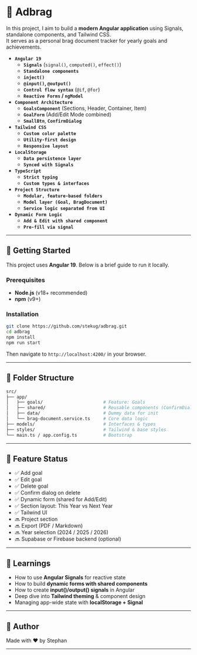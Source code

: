 # 📘 Adbrag

In this project, I aim to build a **modern Angular application** using Signals, standalone components, and Tailwind CSS.  
It serves as a personal brag document tracker for yearly goals and achievements.

- **`Angular 19`**
  - **`Signals`** (`signal()`, `computed()`, `effect()`)
  - **`Standalone components`**
  - **`inject()`**
  - **`@input()`, `@output()`**
  - **`Control flow syntax`** (`@if`, `@for`)
  - **`Reactive Forms` / `ngModel`**
- **`Component Architecture`**
  - **`GoalsComponent`** (Sections, Header, Container, Item)
  - **`GoalForm`** (Add/Edit Mode combined)
  - **`SmallBtn`**, **`ConfirmDialog`**
- **`Tailwind CSS`**
  - **`Custom color palette`**
  - **`Utility-first design`**
  - **`Responsive layout`**
- **`LocalStorage`**
  - **`Data persistence layer`**
  - **`Synced with Signals`**
- **`TypeScript`**
  - **`Strict typing`**
  - **`Custom types & interfaces`**
- **`Project Structure`**
  - **`Modular, feature-based folders`**
  - **`Model layer (Goal, BragDocument)`**
  - **`Service logic separated from UI`**
- **`Dynamic Form Logic`**
  - **`Add & Edit with shared component`**
  - **`Pre-fill via signal`**

---

## 🚀 Getting Started

This project uses **Angular 19**. Below is a brief guide to run it locally.

### Prerequisites

- **Node.js** (v18+ recommended)
- **npm** (v9+)

### Installation

```bash
git clone https://github.com/stekug/adbrag.git
cd adbrag
npm install
npm run start
```

Then navigate to `http://localhost:4200/` in your browser.

---

## 🧱 Folder Structure

```bash
src/
├── app/
│   ├── goals/                       # Feature: Goals
│   ├── shared/                      # Reusable components (ConfirmDialog, SmallBtn)
│   ├── data/                        # Dummy data for init
│   └── brag-document.service.ts     # Core data logic
├── models/                          # Interfaces & types
├── styles/                          # Tailwind & base styles
└── main.ts / app.config.ts          # Bootstrap
```

---

## 🧪 Feature Status

- ✅ Add goal
- ✅ Edit goal
- ✅ Delete goal
- ✅ Confirm dialog on delete
- ✅ Dynamic form (shared for Add/Edit)
- ✅ Section layout: This Year vs Next Year
- ✅ Tailwind UI
- 🔜 Project section
- 🔜 Export (PDF / Markdown)
- 🔜 Year selection (2024 / 2025 / 2026)
- 🔜 Supabase or Firebase backend (optional)

---

## 🧠 Learnings

- How to use **Angular Signals** for reactive state
- How to build **dynamic forms with shared components**
- How to create **input()/output() signals** in Angular
- Deep dive into **Tailwind theming** & component design
- Managing app-wide state with **localStorage + Signal**

---

## 💬 Author

Made with ❤️ by Stephan

---
